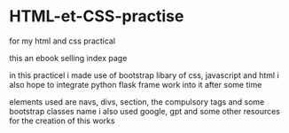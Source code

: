 # HTML-et-CSS-practise
for my html and css practical


this an ebook selling index page

in this practicel i made use of bootstrap libary of css, javascript and html
i also hope to integrate python flask frame work into it after some time

elements used are navs, divs, section, the compulsory tags and some bootstrap classes name
i also used google, gpt and some other resources for the creation of this works 